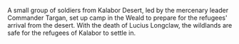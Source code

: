 A small group of soldiers from Kalabor Desert, led by the mercenary leader Commander Targan, set up camp in the Weald to prepare for the refugees' arrival from the desert. With the death of Lucius Longclaw, the wildlands are safe for the refugees of Kalabor to settle in.
